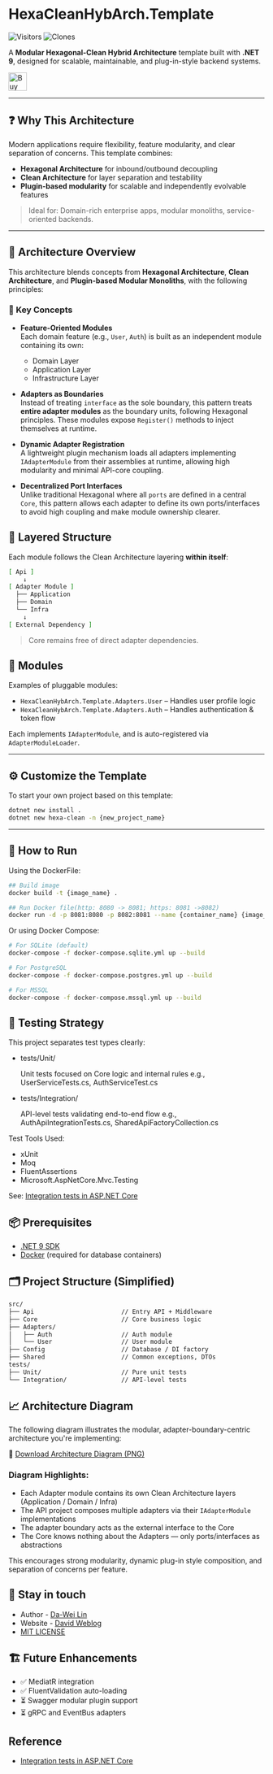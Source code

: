 # HexaCleanHybArch.Template

![Visitors](https://img.shields.io/badge/visitors-17_total-brightgreen)
![Clones](https://img.shields.io/badge/clones-18_total_14_unique-blue) <!--CLONE-BADGE-->

A **Modular Hexagonal-Clean Hybrid Architecture** template built with **.NET 9**, designed for scalable, maintainable, and plug-in-style backend systems.

<a href='https://ko-fi.com/F1F82YR41' target='_blank'><img height='36' style='border:0px;height:36px;' src='https://storage.ko-fi.com/cdn/kofi6.png?v=6' border='0' alt='Buy Me a Coffee at ko-fi.com' /></a>

---

## ❓ Why This Architecture

Modern applications require flexibility, feature modularity, and clear separation of concerns. This template combines:

- **Hexagonal Architecture** for inbound/outbound decoupling
- **Clean Architecture** for layer separation and testability
- **Plugin-based modularity** for scalable and independently evolvable features

> Ideal for: Domain-rich enterprise apps, modular monoliths, service-oriented backends.

---

## 🧩 Architecture Overview

This architecture blends concepts from **Hexagonal Architecture**, **Clean Architecture**, and **Plugin-based Modular Monoliths**, with the following principles:

### 🔑 Key Concepts

- **Feature-Oriented Modules**  
  Each domain feature (e.g., `User`, `Auth`) is built as an independent module containing its own:
  - Domain Layer
  - Application Layer
  - Infrastructure Layer

- **Adapters as Boundaries**  
  Instead of treating `interface` as the sole boundary, this pattern treats **entire adapter modules** as the boundary units, following Hexagonal principles. These modules expose `Register()` methods to inject themselves at runtime.

- **Dynamic Adapter Registration**  
  A lightweight plugin mechanism loads all adapters implementing `IAdapterModule` from their assemblies at runtime, allowing high modularity and minimal API-core coupling.

- **Decentralized Port Interfaces**  
  Unlike traditional Hexagonal where all `ports` are defined in a central `Core`, this pattern allows each adapter to define its own ports/interfaces to avoid high coupling and make module ownership clearer.

## 🧱 Layered Structure

Each module follows the Clean Architecture layering **within itself**:

```bash
[ Api ]
    ↓
[ Adapter Module ]
  ├── Application
  ├── Domain
  └── Infra
    ↓
[ External Dependency ]
```

> Core remains free of direct adapter dependencies.

## 🔌 Modules

Examples of pluggable modules:
- `HexaCleanHybArch.Template.Adapters.User` – Handles user profile logic
- `HexaCleanHybArch.Template.Adapters.Auth` – Handles authentication & token flow

Each implements `IAdapterModule`, and is auto-registered via `AdapterModuleLoader`.

---

## ⚙️ Customize the Template
To start your own project based on this template:

```bash
dotnet new install .
dotnet new hexa-clean -n {new_project_name}
```

---

## 🚀 How to Run

Using the DockerFile:

```bash
## Build image
docker build -t {image_name} .

## Run Docker file(http: 8080 -> 8081; https: 8081 ->8082)
docker run -d -p 8081:8080 -p 8082:8081 --name {container_name} {image_name}
```

Or using Docker Compose:

```bash
# For SQLite (default)
docker-compose -f docker-compose.sqlite.yml up --build

# For PostgreSQL
docker-compose -f docker-compose.postgres.yml up --build

# For MSSQL
docker-compose -f docker-compose.mssql.yml up --build
```

## 🧪 Testing Strategy

This project separates test types clearly:

- tests/Unit/

  Unit tests focused on Core logic and internal rules
e.g., UserServiceTests.cs, AuthServiceTest.cs

- tests/Integration/

  API-level tests validating end-to-end flow
e.g., AuthApiIntegrationTests.cs, SharedApiFactoryCollection.cs

Test Tools Used:

- xUnit
- Moq
- FluentAssertions
- Microsoft.AspNetCore.Mvc.Testing

See: [Integration tests in ASP.NET Core](https://learn.microsoft.com/en-us/aspnet/core/test/integration-tests?view=aspnetcore-9.0&pivots=xunit)

## 📦 Prerequisites

- [.NET 9 SDK](https://dotnet.microsoft.com/en-us/)
- [Docker](https://www.docker.com/) (required for database containers)

## 🗂️ Project Structure (Simplified)

```bash
src/
├── Api                        // Entry API + Middleware
├── Core                       // Core business logic
├── Adapters/
│   ├── Auth                   // Auth module
│   └── User                   // User module
├── Config                     // Database / DI factory
├── Shared                     // Common exceptions, DTOs
tests/
├── Unit/                      // Pure unit tests
└── Integration/               // API-level tests
```

## 📈 Architecture Diagram

The following diagram illustrates the modular, adapter-boundary-centric architecture you're implementing:

📎 [Download Architecture Diagram (PNG)](sandbox:/mnt/data/A_diagram_illustrates_a_modular_software_architect.png)

### Diagram Highlights:
- Each Adapter module contains its own Clean Architecture layers (Application / Domain / Infra)
- The API project composes multiple adapters via their `IAdapterModule` implementations
- The adapter boundary acts as the external interface to the Core
- The Core knows nothing about the Adapters — only ports/interfaces as abstractions

This encourages strong modularity, dynamic plug-in style composition, and separation of concerns per feature.

## 💬 Stay in touch

- Author - [Da-Wei Lin](https://www.linkedin.com/in/da-wei-lin-689a35107/)
- Website - [David Weblog](https://davidskyspace.com/)
- [MIT LICENSE](https://github.com/deadislove/dotnet-HexaCleanHybArch-template/blob/main/LICENSE)

## 🏗️ Future Enhancements

- ✅ MediatR integration
- ✅ FluentValidation auto-loading
- ⏳ Swagger modular plugin support
- ⏳ gRPC and EventBus adapters

## Reference

- [Integration tests in ASP.NET Core](https://learn.microsoft.com/en-us/aspnet/core/test/integration-tests?view=aspnetcore-9.0&pivots=xunit)
